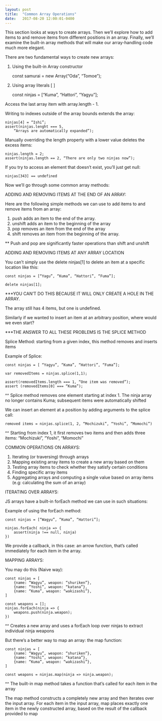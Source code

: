 ```yaml
---
layout: post
title:  "Common Array Operations"
date:   2017-08-20 12:00:01-0400
---
```

This section looks at ways to create arrays. Then we’ll explore how to add items to and remove items from different positions in an array. Finally, we’ll examine the built-in array methods that will make our array-handling code much more elegant.

There are two fundamental ways to create new arrays:

1. Using the built-in Array constructor

    const samurai = new Array(“Oda”, “Tomoe”);

2. Using array literals [ ]

    const ninjas = [“Kuma”, “Hattori”, “Yagyu”];

Access the last array item with array.length - 1.

Writing to indexes outside of the array bounds extends the array:

    ninjas[4] = “Ishi”;
    assert(ninjas.lenght === 5,
        “Arrays are automatically expanded”);

Manually overriding the length property with a lower value deletes the excess items:

    ninjas.length = 2;
    assert(ninjas.length == 2, “There are only two ninjas now”);

If you try to access an element that doesn’t exist, you’ll just get null:

    ninjas[343] == undefined

Now we’ll go through some common array methods:

ADDING AND REMOVING ITEMS AT THE END OF AN ARRAY:

Here are the following simple methods we can use to add items to and remove items from an array:

1. push adds an item to the end of the array.
2. unshift adds an item to the beginning of the array
3. pop removes an item from the end of the array
4. shift removes an item from the beginning of the array.

** Push and pop are significantly faster operations than shift and unshift

ADDING AND REMOVING ITEMS AT ANY ARRAY LOCATION

You can’t simply use the delete ninjas[1] to delete an item at a specific location like this:

    const ninjas = [“Yagu”, “Kuma”, “Hattori”, “Fuma”];

    delete ninjas[1];

***YOU CAN’T DO THIS BECAUSE IT WILL ONLY CREATE A HOLE IN THE ARRAY. 

The array still has 4 items, but one is undefined.

Similarly if we wanted to insert an item at an arbitrary position, where would we even start?

***THE ANSWER TO ALL THESE PROBLEMS IS THE SPLICE METHOD

Splice Method: starting from a given index, this method removes and inserts items

Example of Splice:

    const ninjas = [ “Yagyu”, “Kuma”, “Hattori”, “Fuma”];

    var removedItems = ninjas.splice(1,1);

    assert(removedItems.length === 1, “One item was removed”);
    assert (removedItems[0] === “Kuma”);

^^ Splice method removes one element starting at index 1. The ninja array no longer contains Kuma; subsequent items were automatically shifted

We can insert an element at a position by adding arguments to the splice call:

    removed items = ninjas.splice(1, 2, “Mochizuki”, “Yoshi”, “Momochi”)

^^ Starting from index 1, it first removes two items and then adds three items:  “Mochizuki”, “Yoshi”, “Momochi”

COMMON OPERATIONS ON ARRAYS:

1. Iterating (or traversing) through arrays
2. Mapping existing array items to create a new array based on them
3. Testing array items to check whether they satisfy certain conditions
4. Finding specific array items
5. Aggregating arrays and computing a single value based on array items (e.g: calculating the sum of an array)

ITERATING OVER ARRAYS:

JS arrays have a built-in forEach method we can use in such situations:

Example of using the forEach method:

    const ninjas = [“Wagyu”, “Kuma”, “Hattori”];

    ninjas.forEach( ninja => {
        assert(ninja !== null, ninja)
    }) 

We provide a callback, in this case: an arrow function, that’s called immediately for each item in the array.

MAPPING ARRAYS:

You may do this (Naive way):

    const ninjas = [
        {name: “Wagyu”, weapon: “shuriken”},
        {name: “Yoshi”, weapon: “katana”},
        {name: “Kuma”, weapon: “wakizashi”},
    ]

    const weapons = [];
    ninjas.forEach(ninja => {
        weapons.push(ninja.weapon);
    })

^^ Creates a new array and uses a forEach loop over ninjas to extract individual ninja weapons

But there’s a better way to map an array: the map function:

    const ninjas = [
        {name: “Wagyu”, weapon: “shuriken”},
        {name: “Yoshi”, weapon: “katana”},
        {name: “Kuma”, weapon: “wakizashi”},
    ]

    const weapons = ninjas.map(ninja => ninja.weapon);

^^ The built-in map method takes a function that’s called for each item in the array

The map method constructs a completely new array and then iterates over the input array.
For each item in the input array, map places exactly one item in the newly constructed array, based on the result of the callback provided to map
